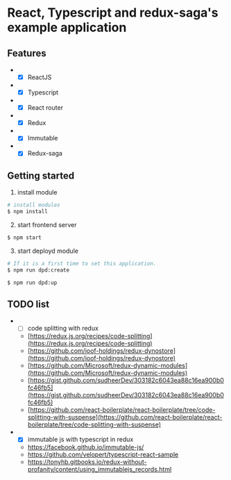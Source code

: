 # React, Typescript and redux-saga's example application

## Features
- * [x] ReactJS 
- * [x] Typescript 
- * [x] React router
- * [x] Redux 
- * [x] Immutable 
- * [x] Redux-saga

## Getting started
1. install module
```bash
# install modules
$ npm install
```

2. start frontend server
```bash
$ npm start
```

3. start deployd module
```bash
# If it is a first time to set this application.
$ npm run dpd:create

$ npm run dpd:up
```

## TODO list
- * [ ] code splitting with redux
  - [https://redux.js.org/recipes/code-splitting](https://redux.js.org/recipes/code-splitting)
  - [https://github.com/ioof-holdings/redux-dynostore](https://github.com/ioof-holdings/redux-dynostore)
  - [https://github.com/Microsoft/redux-dynamic-modules](https://github.com/Microsoft/redux-dynamic-modules)
  - [https://gist.github.com/sudheerDev/303182c6043ea88c16ea900b0fc46fb5](https://gist.github.com/sudheerDev/303182c6043ea88c16ea900b0fc46fb5)
  - [https://github.com/react-boilerplate/react-boilerplate/tree/code-splitting-with-suspense](https://github.com/react-boilerplate/react-boilerplate/tree/code-splitting-with-suspense)
 
- * [x] immutable js with typescript in redux
  - https://facebook.github.io/immutable-js/
  - https://github.com/velopert/typescript-react-sample
  - https://tonyhb.gitbooks.io/redux-without-profanity/content/using_immutablejs_records.html
